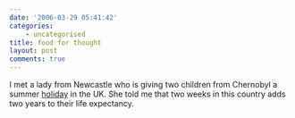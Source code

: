 ```yaml
---
date: '2006-03-29 05:41:42'
categories:
    - uncategorised
title: food for thought
layout: post
comments: true
---
```


I met a lady from Newcastle who is giving two children from Chernobyl a
summer [holiday](http://www.chernobyl-children.org.uk/holidays.html) in
the UK. She told me that two weeks in this country adds two years to
their life expectancy.
